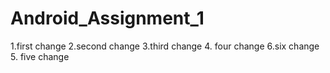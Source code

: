 # Android_Assignment_1
1.first change
2.second change
3.third change
4. four change
6.six change
5. five change
